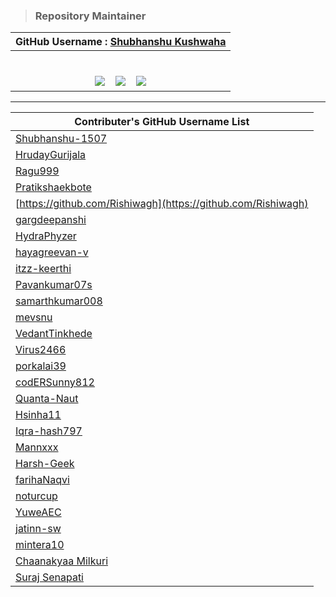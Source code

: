 > ### Repository Maintainer
| GitHub Username : [Shubhanshu Kushwaha](https://github.com/Shubhanshu-1507) |
| ----------------------------------------------------------- | 
|<table>
<tr>
<td align="center"> 
  <a href="https://www.linkedin.com/in/shubhanshu-kushwaha/"><img src="https://img.shields.io/badge/linkedin-%230077B5.svg?style=for-the-badge&logo=linkedin&logoColor=white" ></a>
   &nbsp;&nbsp;
 <a href="https://x.com/shubhanshukus15"><img src="https://img.shields.io/badge/shubhanshukus15-%231DA1F2.svg?style=for-the-badge&logo=Twitter&logoColor=white" ></a>
   &nbsp;&nbsp;
   <a href="mailto:mailto:shubhanshukushwaha2050@gmail.com"><img src="https://img.shields.io/badge/Gmail-D14836?style=for-the-badge&logo=gmail&logoColor=white"></a>
</td></tr>
</table>

---

| Contributer's GitHub Username List                          | 
| ----------------------------------------------------------- | 
| [Shubhanshu-1507](https://github.com/Shubhanshu-1507)       | 
| [HrudayGurijala](https://github.com/HrudayGurijala)         | 
| [Ragu999](https://github.com/Ragu999)                       | 
| [Pratikshaekbote](https://github.com/Pratikshaekbote)       | 
| [https://github.com/Rishiwagh](https://github.com/Rishiwagh)| 
| [gargdeepanshi](https://github.com/gargdeepanshi)| 
| [HydraPhyzer](https://github.com/HydraPhyzer)| 
| [hayagreevan-v](https://github.com/hayagreevan-v)| 
| [itzz-keerthi](https://github.com/itzz-keerthi)| 
| [Pavankumar07s](https://github.com/Pavankumar07s)| 
| [samarthkumar008](https://github.com/samarthkumar008)| 
| [mevsnu](https://github.com/mevsnu)| 
| [VedantTinkhede](https://github.com/VedantTinkhede)| 
| [Virus2466](https://github.com/Virus2466)| 
| [porkalai39](https://github.com/porkalai39)| 
| [codERSunny812](https://github.com/codERSunny812)| 
| [Quanta-Naut](https://github.com/Quanta-Naut)| 
| [Hsinha11](https://github.com/Hsinha11)| 
| [Iqra-hash797](https://github.com/Iqra-hash797)| 
| [Mannxxx](https://github.com/Mannxxx)| 
| [Harsh-Geek](https://github.com/Harsh-Geek)| 
| [farihaNaqvi](https://github.com/farihaNaqvi)| 
| [noturcup](https://github.com/noturcup)| 
| [YuweAEC](https://github.com/YuweAEC)| 
| [jatinn-sw](https://github.com/jatinn-sw)| 
| [mintera10](https://github.com/mintera10)|
| [Chaanakyaa Milkuri](https://github.com/chaanakyaaM)|
| [Suraj Senapati](https://github.com/SurajSenapati24)|
 
 
